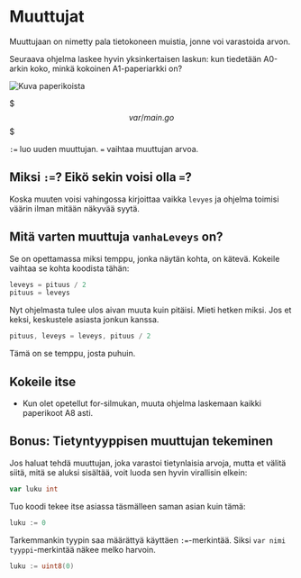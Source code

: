 # Muuttujat

Muuttujaan on nimetty pala tietokoneen muistia, jonne voi varastoida arvon.

Seuraava ohjelma laskee hyvin yksinkertaisen laskun: kun tiedetään A0-arkin koko, minkä kokoinen A1-paperiarkki on?

![Kuva paperikoista](https://upload.wikimedia.org/wikipedia/commons/thumb/8/8a/A_size_illustration.svg/444px-A_size_illustration.svg.png)

$$$var/main.go$$$

`:=` luo uuden muuttujan. `=` vaihtaa muuttujan arvoa.

## Miksi `:=`? Eikö sekin voisi olla `=`?

Koska muuten voisi vahingossa kirjoittaa vaikka `levyes` ja ohjelma toimisi väärin ilman mitään näkyvää syytä.

## Mitä varten muuttuja `vanhaLeveys` on?

Se on opettamassa miksi temppu, jonka näytän kohta, on kätevä. Kokeile vaihtaa se kohta koodista tähän:

```Go
leveys = pituus / 2
pituus = leveys
```

Nyt ohjelmasta tulee ulos aivan muuta kuin pitäisi. Mieti hetken miksi. Jos et keksi, keskustele asiasta jonkun kanssa.

```Go
pituus, leveys = leveys, pituus / 2
```

Tämä on se temppu, josta puhuin.

## Kokeile itse
- Kun olet opetellut for-silmukan, muuta ohjelma laskemaan kaikki paperikoot A8 asti.

## Bonus: Tietyntyyppisen muuttujan tekeminen

Jos haluat tehdä muuttujan, joka varastoi tietynlaisia arvoja, mutta et välitä siitä, mitä se aluksi sisältää, voit luoda sen hyvin virallisin elkein:

```Go
var luku int
```

Tuo koodi tekee itse asiassa täsmälleen saman asian kuin tämä:

```Go
luku := 0
```

Tarkemmankin tyypin saa määrättyä käyttäen `:=`-merkintää. Siksi `var nimi tyyppi`-merkintää näkee melko harvoin.

```Go
luku := uint8(0)
```
